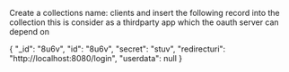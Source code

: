 Create a collections name: clients and insert the following record into the collection
this is consider as a thirdparty app which the oauth server can depend on

{
  "_id": "8u6v",
  "id": "8u6v",
  "secret": "stuv",
  "redirecturi": "http://localhost:8080/login",
  "userdata": null
}